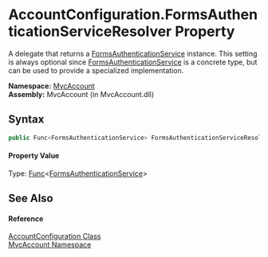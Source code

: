 AccountConfiguration.FormsAuthenticationServiceResolver Property
================================================================
A delegate that returns a [FormsAuthenticationService][1] instance. This setting is always optional since [FormsAuthenticationService][1] is a concrete type, but can be used to provide a specialized implementation.

**Namespace:** [MvcAccount][2]  
**Assembly:** MvcAccount (in MvcAccount.dll)

Syntax
------

```csharp
public Func<FormsAuthenticationService> FormsAuthenticationServiceResolver { get; set; }
```

#### Property Value
Type: [Func][3]&lt;[FormsAuthenticationService][1]>

See Also
--------

#### Reference
[AccountConfiguration Class][4]  
[MvcAccount Namespace][2]  

[1]: ../FormsAuthenticationService/README.md
[2]: ../README.md
[3]: http://msdn.microsoft.com/en-us/library/bb534960
[4]: README.md